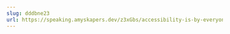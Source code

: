 ```yaml
---
slug: dddbne23
url: https://speaking.amyskapers.dev/z3xGbs/accessibility-is-by-everyone-and-for-everyone
---
```

